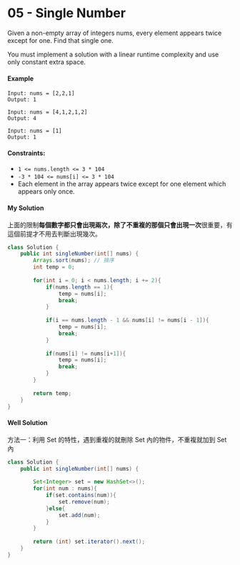 # 05 - Single Number
Given a non-empty array of integers nums, every element appears twice except for one. Find that single one.

You must implement a solution with a linear runtime complexity and use only constant extra space.

#### Example
```
Input: nums = [2,2,1]
Output: 1
```

```
Input: nums = [4,1,2,1,2]
Output: 4
```

```
Input: nums = [1]
Output: 1
```

#### Constraints:
* `1 <= nums.length <= 3 * 104`
* `-3 * 104 <= nums[i] <= 3 * 104`
* Each element in the array appears twice except for one element which appears only once.

#### My Solution
上面的限制**每個數字都只會出現兩次，除了不重複的那個只會出現一次**很重要，有這個前提才不用去判斷出現幾次。
```java
class Solution {
    public int singleNumber(int[] nums) {
        Arrays.sort(nums); // 排序
        int temp = 0;
        
        for(int i = 0; i < nums.length; i += 2){
            if(nums.length == 1){
                temp = nums[i];
                break;
            }
            
            if(i == nums.length - 1 && nums[i] != nums[i - 1]){
                temp = nums[i];
                break;
            }
            
            if(nums[i] != nums[i+1]){
                temp = nums[i];
                break;
            }
        }
        
        return temp;
    }
}
```

#### Well Solution
方法一：利用 Set 的特性，遇到重複的就刪除 Set 內的物件，不重複就加到 Set 內
```java
class Solution {
    public int singleNumber(int[] nums) {
        
        Set<Integer> set = new HashSet<>();
        for(int num : nums){
            if(set.contains(num)){
                set.remove(num);
            }else{
                set.add(num);
            }
        }
        
        return (int) set.iterator().next();
    }
}
```